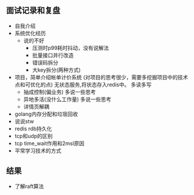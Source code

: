 ## 面试记录和复盘
- 自我介绍
- 系统优化经历
  - 说的不好
    - 压测时p99耗时抖动，没有说解法
    - 批量接口并行改造
    - 错误码拆分
    - 大key拆分(两种方式)
- 项目，简单介绍帐单计价系统 (对项目的思考很少，需要多挖掘项目中的技术点和可优化的点) 无状态服务,将状态存入redis中。 多读多写
    - 抽成控制(偏业务) 多说一些思考
    - 异地多活(没什么工作量) 多说一些思考
    - 详情页解耦
- golang内存分配和垃圾回收
- 说说stw
- redis rdb持久化
- tcp和udp的区别
- tcp time_wait作用和2msl原因
- 平常学习技术的方式



## 结果
- 了解raft算法
